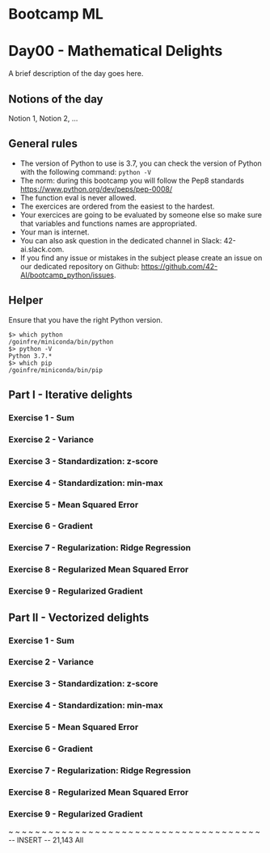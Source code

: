 
# Bootcamp ML

# Day00 - Mathematical Delights

A brief description of the day goes here.

## Notions of the day

Notion 1, Notion 2, ...

## General rules

* The version of Python to use is 3.7, you can check the version of Python with the following command: `python -V`
* The norm: during this bootcamp you will follow the Pep8 standards https://www.python.org/dev/peps/pep-0008/
* The function eval is never allowed.
* The exercices are ordered from the easiest to the hardest.
* Your exercices are going to be evaluated by someone else so make sure that variables and functions names are appropriated.
* Your man is internet.
* You can also ask question in the dedicated channel in Slack: 42-ai.slack.com.
* If you find any issue or mistakes in the subject please create an issue on our dedicated repository on Github: https://github.com/42-AI/bootcamp_python/issues.

## Helper

Ensure that you have the right Python version.

```
$> which python
/goinfre/miniconda/bin/python
$> python -V
Python 3.7.*
$> which pip
/goinfre/miniconda/bin/pip
```

## Part I - Iterative delights

### Exercise 1 - Sum

### Exercise 2 - Variance

### Exercise 3 - Standardization: z-score

### Exercise 4 - Standardization: min-max

### Exercise 5 - Mean Squared Error

### Exercise 6 - Gradient

### Exercise 7 - Regularization: Ridge Regression

### Exercise 8 - Regularized Mean Squared Error

### Exercise 9 - Regularized Gradient


## Part II - Vectorized delights

### Exercise 1 - Sum

### Exercise 2 - Variance

### Exercise 3 - Standardization: z-score

### Exercise 4 - Standardization: min-max

### Exercise 5 - Mean Squared Error

### Exercise 6 - Gradient

### Exercise 7 - Regularization: Ridge Regression

### Exercise 8 - Regularized Mean Squared Error

### Exercise 9 - Regularized Gradient

~
~
~
~
~
~
~
~
~
~
~
~
~
~
~
~
~
~
~
~
~
~
~
~
~
~
~
~
~
~
~
~
~
~
~
~
~
~
-- INSERT --                                                                                                                                                      21,143        All
